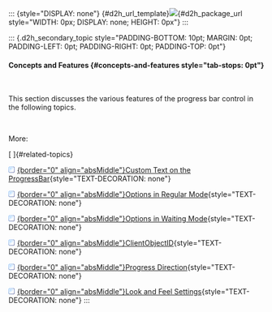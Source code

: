 ::: {style="DISPLAY: none"}
[](ms-xhelp:///?Id=d2h_url_template){#d2h_url_template}![](!package_url!){#d2h_package_url style="WIDTH: 0px; DISPLAY: none; HEIGHT: 0px"}
:::

::: {.d2h_secondary_topic style="PADDING-BOTTOM: 10pt; MARGIN: 0pt; PADDING-LEFT: 0pt; PADDING-RIGHT: 0pt; PADDING-TOP: 0pt"}
#### Concepts and Features {#concepts-and-features style="tab-stops: 0pt"}

 

This section discusses the various features of the progress bar control in the following topics.

 

More:

[ ]{#related-topics}

[![](button.gif){border="0" align="absMiddle"}Custom Text on the ProgressBar](ms-xhelp:///?Id=2325fc57-4c97-43b9-a789-21d420e741e2){style="TEXT-DECORATION: none"}

[![](button.gif){border="0" align="absMiddle"}Options in Regular Mode](ms-xhelp:///?Id=6d0a6113-8b30-420f-8cdd-159d13bef807){style="TEXT-DECORATION: none"}

[![](button.gif){border="0" align="absMiddle"}Options in Waiting Mode](ms-xhelp:///?Id=be769ae1-54ee-402b-b29a-d9139166fccf){style="TEXT-DECORATION: none"}

[![](button.gif){border="0" align="absMiddle"}ClientObjectID](ms-xhelp:///?Id=b0935359-2053-44f6-acff-f36451b84066){style="TEXT-DECORATION: none"}

[![](button.gif){border="0" align="absMiddle"}Progress Direction](ms-xhelp:///?Id=b9c6e2f6-12e3-4a90-9687-f1ea0dc74511){style="TEXT-DECORATION: none"}

[![](button.gif){border="0" align="absMiddle"}Look and Feel Settings](ms-xhelp:///?Id=4c96d433-ac50-4b42-9c55-aeccb45ce2b5){style="TEXT-DECORATION: none"}
:::
